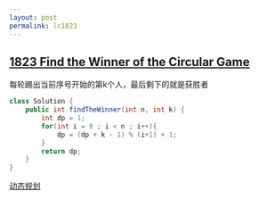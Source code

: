 ```yaml
---
layout: post
permalink: lc1823 
---
```


## [1823 Find the Winner of the Circular Game](https://leetcode.com/problems/find-the-winner-of-the-circular-game/)

每轮踢出当前序号开始的第k个人，最后剩下的就是获胜者

```java
class Solution {
    public int findTheWinner(int n, int k) {
        int dp = 1;
        for(int i = 0 ; i < n ; i++){
            dp = (dp + k - 1) % (i+1) + 1;
        }
        return dp;
    }
}
```

[动态规划](https://leetcode-cn.com/problems/find-the-winner-of-the-circular-game/solution/1823-zhao-chu-you-xi-de-huo-sheng-zhe-mo-j85f/)